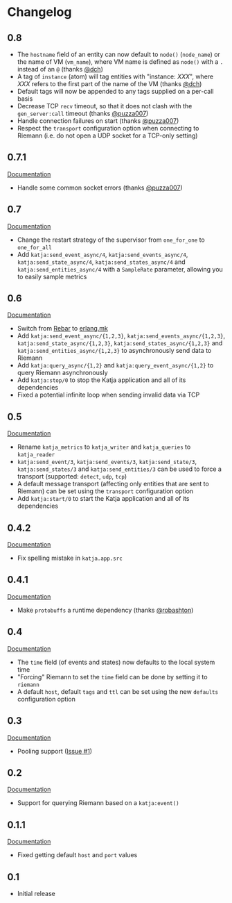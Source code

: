 # Changelog

## 0.8

* The `hostname` field of an entity can now default to `node()` (`node_name`) or the name of VM (`vm_name`), where VM name is defined as `node()` with a `.` instead of an `@` (thanks [@dch](https://github.com/dch))
* A tag of `instance` (atom) will tag entities with "instance: *XXX*", where *XXX* refers to the first part of the name of the VM (thanks [@dch](https://github.com/dch))
* Default tags will now be appended to any tags supplied on a per-call basis
* Decrease TCP `recv` timeout, so that it does not clash with the `gen_server:call` timeout (thanks [@puzza007](https://github.com/puzza007))
* Handle connection failures on start (thanks [@puzza007](https://github.com/puzza007))
* Respect the `transport` configuration option when connecting to Riemann (i.e. do not open a UDP socket for a TCP-only setting)

## 0.7.1

[Documentation](http://katja.nifoc.pw/0.7.1/)

* Handle some common socket errors (thanks [@puzza007](https://github.com/puzza007))

## 0.7

[Documentation](http://katja.nifoc.pw/0.7/)

* Change the restart strategy of the supervisor from `one_for_one` to `one_for_all`
* Add `katja:send_event_async/4`, `katja:send_events_async/4`, `katja:send_state_async/4`, `katja:send_states_async/4` and `katja:send_entities_async/4` with a `SampleRate` parameter, allowing you to easily sample metrics

## 0.6

[Documentation](http://katja.nifoc.pw/0.6/)

* Switch from [Rebar](https://github.com/rebar/rebar) to [erlang.mk](https://github.com/ninenines/erlang.mk)
* Add `katja:send_event_async/{1,2,3}`, `katja:send_events_async/{1,2,3}`, `katja:send_state_async/{1,2,3}`, `katja:send_states_async/{1,2,3}` and `katja:send_entities_async/{1,2,3}` to asynchronously send data to Riemann
* Add `katja:query_async/{1,2}` and `katja:query_event_async/{1,2}` to query Riemann asynchronously
* Add `katja:stop/0` to stop the Katja application and all of its dependencies
* Fixed a potential infinite loop when sending invalid data via TCP

## 0.5

[Documentation](http://katja.nifoc.pw/0.5/)

* Rename `katja_metrics` to `katja_writer` and `katja_queries` to `katja_reader`
* `katja:send_event/3`, `katja:send_events/3`, `katja:send_state/3`, `katja:send_states/3` and `katja:send_entities/3` can be used to force a transport (supported: `detect`, `udp`, `tcp`)
* A default message transport (affecting only entities that are sent to Riemann) can be set using the `transport` configuration option
* Add `katja:start/0` to start the Katja application and all of its dependencies

## 0.4.2

[Documentation](http://katja.nifoc.pw/0.4.2/)

* Fix spelling mistake in `katja.app.src`

## 0.4.1

[Documentation](http://katja.nifoc.pw/0.4.1/)

* Make `protobuffs` a runtime dependency (thanks [@robashton](https://github.com/robashton))

## 0.4

[Documentation](http://katja.nifoc.pw/0.4/)

* The `time` field (of events and states) now defaults to the local system time
* "Forcing" Riemann to set the `time` field can be done by setting it to `riemann`
* A default `host`, default `tags` and `ttl` can be set using the new `defaults` configuration option

## 0.3

[Documentation](http://katja.nifoc.pw/0.3/)

* Pooling support ([Issue #1](https://github.com/nifoc/katja/issues/1))

## 0.2

[Documentation](http://katja.nifoc.pw/0.2/)

* Support for querying Riemann based on a `katja:event()`

## 0.1.1

[Documentation](http://katja.nifoc.pw/0.1.1/)

* Fixed getting default `host` and `port` values

## 0.1

* Initial release
